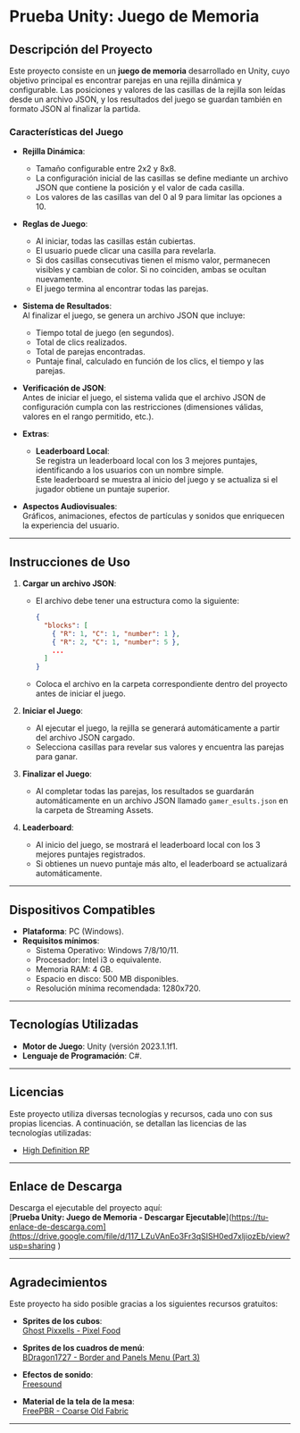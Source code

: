 # **Prueba Unity: Juego de Memoria**

## **Descripción del Proyecto**

Este proyecto consiste en un **juego de memoria** desarrollado en Unity, cuyo objetivo principal es encontrar parejas en una rejilla dinámica y configurable. Las posiciones y valores de las casillas de la rejilla son leídas desde un archivo JSON, y los resultados del juego se guardan también en formato JSON al finalizar la partida.

### **Características del Juego**

- **Rejilla Dinámica**:  
  - Tamaño configurable entre 2x2 y 8x8.  
  - La configuración inicial de las casillas se define mediante un archivo JSON que contiene la posición y el valor de cada casilla.  
  - Los valores de las casillas van del 0 al 9 para limitar las opciones a 10.

- **Reglas de Juego**:  
  - Al iniciar, todas las casillas están cubiertas.  
  - El usuario puede clicar una casilla para revelarla.  
  - Si dos casillas consecutivas tienen el mismo valor, permanecen visibles y cambian de color. Si no coinciden, ambas se ocultan nuevamente.  
  - El juego termina al encontrar todas las parejas.

- **Sistema de Resultados**:  
  Al finalizar el juego, se genera un archivo JSON que incluye:  
  - Tiempo total de juego (en segundos).  
  - Total de clics realizados.  
  - Total de parejas encontradas.  
  - Puntaje final, calculado en función de los clics, el tiempo y las parejas.

- **Verificación de JSON**:  
  Antes de iniciar el juego, el sistema valida que el archivo JSON de configuración cumpla con las restricciones (dimensiones válidas, valores en el rango permitido, etc.).

- **Extras**:  
  - **Leaderboard Local**:  
    Se registra un leaderboard local con los 3 mejores puntajes, identificando a los usuarios con un nombre simple.  
    Este leaderboard se muestra al inicio del juego y se actualiza si el jugador obtiene un puntaje superior.

- **Aspectos Audiovisuales**:  
  Gráficos, animaciones, efectos de partículas y sonidos que enriquecen la experiencia del usuario.

---

## **Instrucciones de Uso**

1. **Cargar un archivo JSON**:  
   - El archivo debe tener una estructura como la siguiente:  
     ```json
     {
       "blocks": [
         { "R": 1, "C": 1, "number": 1 },
         { "R": 2, "C": 1, "number": 5 },
         ...
       ]
     }
     ```
   - Coloca el archivo en la carpeta correspondiente dentro del proyecto antes de iniciar el juego.

2. **Iniciar el Juego**:  
   - Al ejecutar el juego, la rejilla se generará automáticamente a partir del archivo JSON cargado.  
   - Selecciona casillas para revelar sus valores y encuentra las parejas para ganar.

3. **Finalizar el Juego**:  
   - Al completar todas las parejas, los resultados se guardarán automáticamente en un archivo JSON llamado `gamer_esults.json` en la carpeta de Streaming Assets.

4. **Leaderboard**:  
   - Al inicio del juego, se mostrará el leaderboard local con los 3 mejores puntajes registrados.  
   - Si obtienes un nuevo puntaje más alto, el leaderboard se actualizará automáticamente.

---

## **Dispositivos Compatibles**

- **Plataforma**: PC (Windows).  
- **Requisitos mínimos**:  
  - Sistema Operativo: Windows 7/8/10/11.  
  - Procesador: Intel i3 o equivalente.  
  - Memoria RAM: 4 GB.  
  - Espacio en disco: 500 MB disponibles.  
  - Resolución mínima recomendada: 1280x720.

---

## **Tecnologías Utilizadas**

- **Motor de Juego**: Unity (versión 2023.1.1f1.  
- **Lenguaje de Programación**: C#.  

---

## Licencias 

  

Este proyecto utiliza diversas tecnologías y recursos, cada uno con sus propias licencias. A continuación, se detallan las licencias de las tecnologías utilizadas: 

  

- [High Definition RP ](https://docs.unity3d.com/Packages/com.unity.render-pipelines.high-definition@15.0/license/LICENSE.html) 



---

## **Enlace de Descarga**

Descarga el ejecutable del proyecto aquí:  
[**Prueba Unity: Juego de Memoria - Descargar Ejecutable**](https://tu-enlace-de-descarga.com](https://drive.google.com/file/d/117_LZuVAnEo3Fr3qSISH0ed7xljiozEb/view?usp=sharing )

---

## **Agradecimientos**

Este proyecto ha sido posible gracias a los siguientes recursos gratuitos:

- **Sprites de los cubos**:  
  [Ghost Pixxells - Pixel Food](https://ghostpixxells.itch.io/pixelfood)

- **Sprites de los cuadros de menú**:  
  [BDragon1727 - Border and Panels Menu (Part 3)](https://bdragon1727.itch.io/border-and-panels-menu-part-3)

- **Efectos de sonido**:  
  [Freesound](https://freesound.org/)

- **Material de la tela de la mesa**:  
  [FreePBR - Coarse Old Fabric](https://freepbr.com/product/coarse-old-fabric/)

---


